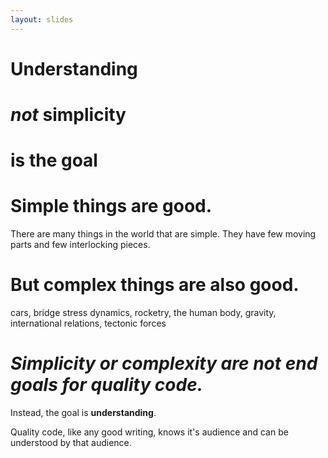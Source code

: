 ```yaml
---
layout: slides
---
```


# Understanding

# *not* simplicity

# is the goal

# **Simple things are good.**

There are many things in the world that are simple. They have few moving parts and few interlocking pieces.

# But complex things are also good.

cars, bridge stress dynamics, rocketry, the human body, gravity, international relations, tectonic forces

# *Simplicity or complexity are not end goals for quality code.*

Instead, the goal is **understanding**.

Quality code, like any good writing, knows it's audience and can be understood by that audience.

